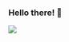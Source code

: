 ### Hello there! 👋
![](https://media2.giphy.com/media/xTiIzJSKB4l7xTouE8/giphy.gif?cid=ecf05e47ub6oglsql7ikaknlvq2m1g39g5rdnrodsgyevxmf&rid=giphy.gif&ct=g)
<!--
**joelngyx/joelngyx** is a ✨ _special_ ✨ repository because its `README.md` (this file) appears on your GitHub profile.

Here are some ideas to get you started:

- 🔭 I’m currently working on ...
- 🌱 I’m currently learning ...
- 👯 I’m looking to collaborate on ...
- 🤔 I’m looking for help with ...
- 💬 Ask me about ...
- 📫 How to reach me: ...
- 😄 Pronouns: ...
- ⚡ Fun fact: ...
-->
